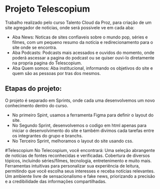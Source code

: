 # Projeto Telescopium

Trabalho realizado pelo curso Talento Cloud da Proz, para criação de um site agregador de noticias, onde será possivele ve em cada aba:

- Aba News: Noticas de sites confiaveis sobre o mundo pop, séries e filmes, com um pequeno resumo da notícia e redirecionamento para o site onde se encontra.
- Aba Podcasts: Podcasts mais acessados e ouvidos do momento, onde poderá ascessar a pagina do podcast ou se quiser ouvi-lo diretamente na propria pagina do Telescopium.
- Aba Quem somos: Aba institucional, informando os objetivos do site e quem são as pessoas por tras dos mesmos.

## Etapas do projeto:
O projeto é separado em Sprints, onde cada uma desenvolvemos um novo conhecimento dentro do curso.

- No primeiro Spint, usamos a ferramenta Figma para definir o layout do site.
- No Segundo Sprint, desenvolvemos o codigo em html apenas para iniciar o desenvolvimento do site e também divimos cada tarefas entre os integrantes do grupo e branchs.
- No Terceiro Sprint, melhoramos o layout do site usando css.


#Telescopium
No Telecospium, você encontrará:
Uma seleção abrangente de notícias de fontes reconhecidas e verificadas.
Cobertura de diversos tópicos, incluindo séries/filmes, tecnologia, entretenimento e muito mais.
Ferramentas intuitivas para personalizar sua experiência de leitura, permitindo que você escolha seus interesses e receba notícias relevantes.
Um ambiente livre de sensacionalismo e fake news, priorizando a precisão e a credibilidade das informações compartilhadas.

### 
